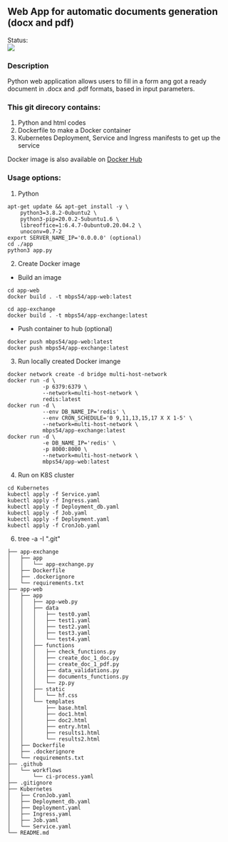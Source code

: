 ## Web App for automatic documents generation (docx and pdf)
Status:<br><img src="https://github.com/mbps54/web_doc_app/actions/workflows/ci-process.yaml/badge.svg"><br>
### Description
Python web application allows users to fill in a form ang got a ready document in .docx and .pdf formats, based in input parameters.

### This git direcory contains:
1. Python and html codes
2. Dockerfile to make a Docker container
3. Kubernetes Deployment, Service and Ingress manifests to get up the service

Docker image is also available on [Docker Hub](https://hub.docker.com/r/mbps54/web_doc_app)

### Usage options:
1. Python
```
apt-get update && apt-get install -y \
    python3=3.8.2-0ubuntu2 \
    python3-pip=20.0.2-5ubuntu1.6 \
    libreoffice=1:6.4.7-0ubuntu0.20.04.2 \
    unoconv=0.7-2
export SERVER_NAME_IP='0.0.0.0' (optional)
cd ./app
python3 app.py
```

2. Create Docker image
- Build an image
```
cd app-web
docker build . -t mbps54/app-web:latest

cd app-exchange
docker build . -t mbps54/app-exchange:latest
```
- Push container to hub (optional)
```
docker push mbps54/app-web:latest
docker push mbps54/app-exchange:latest
```

3. Run locally created Docker imange
```
docker network create -d bridge multi-host-network
docker run -d \
           -p 6379:6379 \
           --network=multi-host-network \
           redis:latest
docker run -d \
           --env DB_NAME_IP='redis' \
           --env CRON_SCHEDULE='0 9,11,13,15,17 X X 1-5' \
           --network=multi-host-network \
           mbps54/app-exchange:latest
docker run -d \
           -e DB_NAME_IP='redis' \
           -p 8000:8000 \
           --network=multi-host-network \
           mbps54/app-web:latest
```

4. Run on K8S cluster
```
cd Kubernetes
kubectl apply -f Service.yaml
kubectl apply -f Ingress.yaml
kubectl apply -f Deployment_db.yaml
kubectl apply -f Job.yaml
kubectl apply -f Deployment.yaml
kubectl apply -f CronJob.yaml
```

6. tree -a -I ".git"
```
├── app-exchange
│   ├── app
│   │   └── app-exchange.py
│   ├── Dockerfile
│   ├── .dockerignore
│   └── requirements.txt
├── app-web
│   ├── app
│   │   ├── app-web.py
│   │   ├── data
│   │   │   ├── test0.yaml
│   │   │   ├── test1.yaml
│   │   │   ├── test2.yaml
│   │   │   ├── test3.yaml
│   │   │   └── test4.yaml
│   │   ├── functions
│   │   │   ├── check_functions.py
│   │   │   ├── create_doc_1_doc.py
│   │   │   ├── create_doc_1_pdf.py
│   │   │   ├── data_validations.py
│   │   │   ├── documents_functions.py
│   │   │   └── zp.py
│   │   ├── static
│   │   │   └── hf.css
│   │   └── templates
│   │       ├── base.html
│   │       ├── doc1.html
│   │       ├── doc2.html
│   │       ├── entry.html
│   │       ├── results1.html
│   │       └── results2.html
│   ├── Dockerfile
│   ├── .dockerignore
│   └── requirements.txt
├── .github
│   └── workflows
│       └── ci-process.yaml
├── .gitignore
├── Kubernetes
│   ├── CronJob.yaml
│   ├── Deployment_db.yaml
│   ├── Deployment.yaml
│   ├── Ingress.yaml
│   ├── Job.yaml
│   └── Service.yaml
└── README.md

```